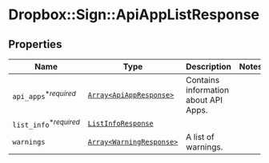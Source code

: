 # Dropbox::Sign::ApiAppListResponse



## Properties

| Name | Type | Description | Notes |
| ---- | ---- | ----------- | ----- |
| `api_apps`<sup>*_required_</sup> | [```Array<ApiAppResponse>```](ApiAppResponse.md) |  Contains information about API Apps.  |  |
| `list_info`<sup>*_required_</sup> | [```ListInfoResponse```](ListInfoResponse.md) |    |  |
| `warnings` | [```Array<WarningResponse>```](WarningResponse.md) |  A list of warnings.  |  |

